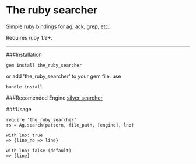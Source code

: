 # The ruby searcher
Simple ruby bindings for ag, ack, grep, etc.

Requires ruby 1.9+.

---
###Installation
	
	gem install the_ruby_searcher

or add 'the_ruby_searcher' to your gem file. use 

	bundle install

###Recomended Engine
[silver searcher](https://github.com/ggreer/the_silver_searcher)
	
###Usage
	
	require 'the_ruby_searcher'	
	rs = Ag.search(pattern, file_path, [engine], lno)

	with lno: true 
	=> {line_no => line}

	with lno: false (default)
	=> [line]